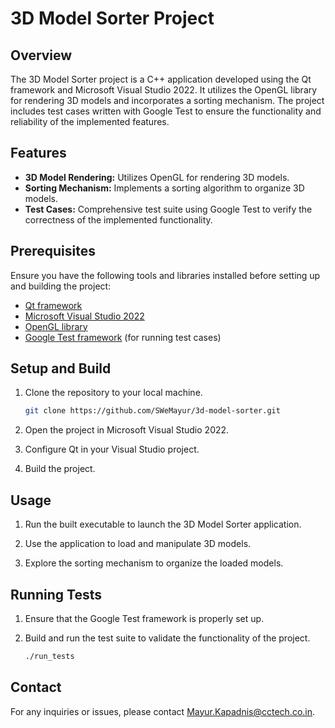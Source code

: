 # 3D Model Sorter Project

## Overview

The 3D Model Sorter project is a C++ application developed using the Qt framework and Microsoft Visual Studio 2022. It utilizes the OpenGL library for rendering 3D models and incorporates a sorting mechanism. The project includes test cases written with Google Test to ensure the functionality and reliability of the implemented features.

## Features

- **3D Model Rendering:** Utilizes OpenGL for rendering 3D models.
- **Sorting Mechanism:** Implements a sorting algorithm to organize 3D models.
- **Test Cases:** Comprehensive test suite using Google Test to verify the correctness of the implemented functionality.

## Prerequisites

Ensure you have the following tools and libraries installed before setting up and building the project:

- [Qt framework](https://www.qt.io/download)
- [Microsoft Visual Studio 2022](https://visualstudio.microsoft.com/)
- [OpenGL library](https://www.opengl.org/)
- [Google Test framework](https://github.com/google/googletest) (for running test cases)

## Setup and Build

1. Clone the repository to your local machine.

    ```bash
    git clone https://github.com/SWeMayur/3d-model-sorter.git
    ```

2. Open the project in Microsoft Visual Studio 2022.

3. Configure Qt in your Visual Studio project.

4. Build the project.

## Usage

1. Run the built executable to launch the 3D Model Sorter application.

2. Use the application to load and manipulate 3D models.

3. Explore the sorting mechanism to organize the loaded models.

## Running Tests

1. Ensure that the Google Test framework is properly set up.

2. Build and run the test suite to validate the functionality of the project.

    ```bash
    ./run_tests
    ```

## Contact

For any inquiries or issues, please contact [Mayur.Kapadnis@cctech.co.in](mailto:Mayur.Kapadnis@cctech.co.in).
